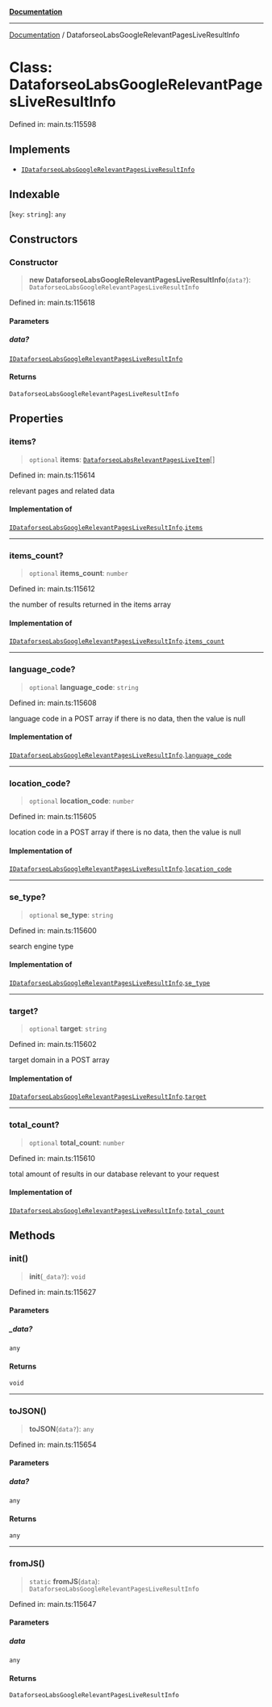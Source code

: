 [**Documentation**](../README.md)

***

[Documentation](../README.md) / DataforseoLabsGoogleRelevantPagesLiveResultInfo

# Class: DataforseoLabsGoogleRelevantPagesLiveResultInfo

Defined in: main.ts:115598

## Implements

- [`IDataforseoLabsGoogleRelevantPagesLiveResultInfo`](../interfaces/IDataforseoLabsGoogleRelevantPagesLiveResultInfo.md)

## Indexable

\[`key`: `string`\]: `any`

## Constructors

### Constructor

> **new DataforseoLabsGoogleRelevantPagesLiveResultInfo**(`data?`): `DataforseoLabsGoogleRelevantPagesLiveResultInfo`

Defined in: main.ts:115618

#### Parameters

##### data?

[`IDataforseoLabsGoogleRelevantPagesLiveResultInfo`](../interfaces/IDataforseoLabsGoogleRelevantPagesLiveResultInfo.md)

#### Returns

`DataforseoLabsGoogleRelevantPagesLiveResultInfo`

## Properties

### items?

> `optional` **items**: [`DataforseoLabsRelevantPagesLiveItem`](DataforseoLabsRelevantPagesLiveItem.md)[]

Defined in: main.ts:115614

relevant pages and related data

#### Implementation of

[`IDataforseoLabsGoogleRelevantPagesLiveResultInfo`](../interfaces/IDataforseoLabsGoogleRelevantPagesLiveResultInfo.md).[`items`](../interfaces/IDataforseoLabsGoogleRelevantPagesLiveResultInfo.md#items)

***

### items\_count?

> `optional` **items\_count**: `number`

Defined in: main.ts:115612

the number of results returned in the items array

#### Implementation of

[`IDataforseoLabsGoogleRelevantPagesLiveResultInfo`](../interfaces/IDataforseoLabsGoogleRelevantPagesLiveResultInfo.md).[`items_count`](../interfaces/IDataforseoLabsGoogleRelevantPagesLiveResultInfo.md#items_count)

***

### language\_code?

> `optional` **language\_code**: `string`

Defined in: main.ts:115608

language code in a POST array
if there is no data, then the value is null

#### Implementation of

[`IDataforseoLabsGoogleRelevantPagesLiveResultInfo`](../interfaces/IDataforseoLabsGoogleRelevantPagesLiveResultInfo.md).[`language_code`](../interfaces/IDataforseoLabsGoogleRelevantPagesLiveResultInfo.md#language_code)

***

### location\_code?

> `optional` **location\_code**: `number`

Defined in: main.ts:115605

location code in a POST array
if there is no data, then the value is null

#### Implementation of

[`IDataforseoLabsGoogleRelevantPagesLiveResultInfo`](../interfaces/IDataforseoLabsGoogleRelevantPagesLiveResultInfo.md).[`location_code`](../interfaces/IDataforseoLabsGoogleRelevantPagesLiveResultInfo.md#location_code)

***

### se\_type?

> `optional` **se\_type**: `string`

Defined in: main.ts:115600

search engine type

#### Implementation of

[`IDataforseoLabsGoogleRelevantPagesLiveResultInfo`](../interfaces/IDataforseoLabsGoogleRelevantPagesLiveResultInfo.md).[`se_type`](../interfaces/IDataforseoLabsGoogleRelevantPagesLiveResultInfo.md#se_type)

***

### target?

> `optional` **target**: `string`

Defined in: main.ts:115602

target domain in a POST array

#### Implementation of

[`IDataforseoLabsGoogleRelevantPagesLiveResultInfo`](../interfaces/IDataforseoLabsGoogleRelevantPagesLiveResultInfo.md).[`target`](../interfaces/IDataforseoLabsGoogleRelevantPagesLiveResultInfo.md#target)

***

### total\_count?

> `optional` **total\_count**: `number`

Defined in: main.ts:115610

total amount of results in our database relevant to your request

#### Implementation of

[`IDataforseoLabsGoogleRelevantPagesLiveResultInfo`](../interfaces/IDataforseoLabsGoogleRelevantPagesLiveResultInfo.md).[`total_count`](../interfaces/IDataforseoLabsGoogleRelevantPagesLiveResultInfo.md#total_count)

## Methods

### init()

> **init**(`_data?`): `void`

Defined in: main.ts:115627

#### Parameters

##### \_data?

`any`

#### Returns

`void`

***

### toJSON()

> **toJSON**(`data?`): `any`

Defined in: main.ts:115654

#### Parameters

##### data?

`any`

#### Returns

`any`

***

### fromJS()

> `static` **fromJS**(`data`): `DataforseoLabsGoogleRelevantPagesLiveResultInfo`

Defined in: main.ts:115647

#### Parameters

##### data

`any`

#### Returns

`DataforseoLabsGoogleRelevantPagesLiveResultInfo`

